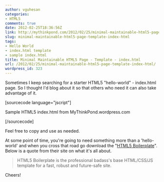 ```yaml
---
author: vguhesan
categories:
- HTML5
comments: true
date: 2012-02-25T18:36:56Z
link: http://mythinkpond.com/2012/02/25/minimal-maintainable-html5-page-template-index-html/
slug: minimal-maintainable-html5-page-template-index-html
tags:
- Hello World
- index.html template
- sample index.html
title: Minimal Maintainable HTML5 Page - Template - index.html
url: /2012/02/25/minimal-maintainable-html5-page-template-index-html/
wordpress_id: 323
---
```


Sometimes I keep searching for a starter HTML5 "hello-world" - index.html page. So I thought I'd blog about it so that others who need it can also take advantage of it.

[sourcecode language="jscript"]
<!DOCTYPE html>
<html lang=en>
<head>
<meta charset=utf-8>
<title>Sample HTML5 index.html from MyThinkPond</title>
</head>
<body>
<p>Sample HTML5 index.html from MyThinkPond.wordpress.com</p>
</body>
</html>
[/sourcecode]

Feel free to copy and use as needed.

At some point of time, you're going to need something more than a 'hello-world' and when you cross that road go download the "[HTML5 Boilerplate](http://html5boilerplate.com/)". Below is a quote from their site on what it's all about.



<blockquote>HTML5 Boilerplate is the professional badass's base HTML/CSS/JS template for a fast, robust and future-safe site.</blockquote>


Cheers!
